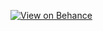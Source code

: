 [![View on Behance](https://img.shields.io/badge/Behance-View%20Portfolio-blue?logo=behance)](https://www.behance.net/yourusername)

 

